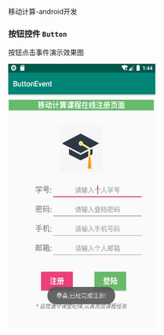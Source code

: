 移动计算-android开发

### 按钮控件 `Button`

按钮点击事件演示效果图

<img src="https://github.com/tsingke/AndroidCodes/blob/master/1_UI/UI_widgets/3_Button/ButtonEvent.jpg" width=300 height=538 />    
